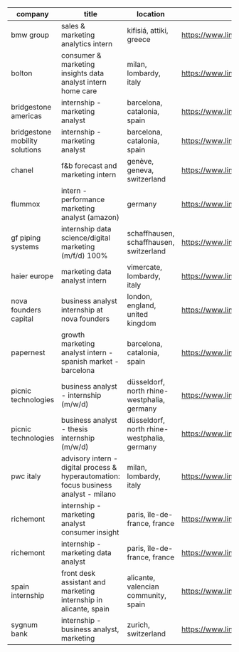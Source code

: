 |company|title|location|link|
|---|---|---|---|
|bmw group|sales & marketing analytics intern|kifisiá, attiki, greece|https://www.linkedin.com/jobs/view/4294980248|
|bolton|consumer & marketing insights data analyst intern home care|milan, lombardy, italy|https://www.linkedin.com/jobs/view/4288287357|
|bridgestone americas|internship - marketing analyst|barcelona, catalonia, spain|https://www.linkedin.com/jobs/view/4296305700|
|bridgestone mobility solutions|internship - marketing analyst|barcelona, catalonia, spain|https://www.linkedin.com/jobs/view/4294704113|
|chanel|f&b forecast and marketing intern|genève, geneva, switzerland|https://www.linkedin.com/jobs/view/4291937086|
|flummox|intern - performance marketing analyst (amazon)|germany|https://www.linkedin.com/jobs/view/4289624790|
|gf piping systems|internship data science/digital marketing (m/f/d) 100%|schaffhausen, schaffhausen, switzerland|https://www.linkedin.com/jobs/view/4297094694|
|haier europe|marketing data analyst intern|vimercate, lombardy, italy|https://www.linkedin.com/jobs/view/4296799004|
|nova founders capital|business analyst internship at nova founders|london, england, united kingdom|https://www.linkedin.com/jobs/view/4270264449|
|papernest|growth marketing analyst intern - spanish market - barcelona|barcelona, catalonia, spain|https://www.linkedin.com/jobs/view/4298359917|
|picnic technologies|business analyst - internship (m/w/d)|düsseldorf, north rhine-westphalia, germany|https://www.linkedin.com/jobs/view/4190609916|
|picnic technologies|business analyst - thesis internship (m/w/d)|düsseldorf, north rhine-westphalia, germany|https://www.linkedin.com/jobs/view/4190487310|
|pwc italy|advisory intern - digital process & hyperautomation: focus business analyst - milano|milan, lombardy, italy|https://www.linkedin.com/jobs/view/4266636864|
|richemont|internship - marketing analyst consumer insight|paris, île-de-france, france|https://www.linkedin.com/jobs/view/4289943249|
|richemont|internship - marketing data analyst|paris, île-de-france, france|https://www.linkedin.com/jobs/view/4277243165|
|spain internship|front desk assistant and marketing internship in alicante, spain|alicante, valencian community, spain|https://www.linkedin.com/jobs/view/4061492677|
|sygnum bank|internship - business analyst, marketing|zurich, switzerland|https://www.linkedin.com/jobs/view/4299407449|